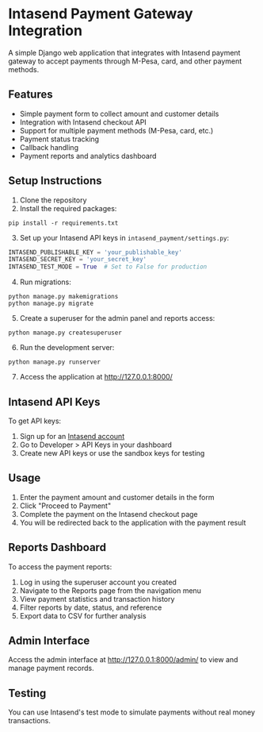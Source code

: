 # Intasend Payment Gateway Integration

A simple Django web application that integrates with Intasend payment gateway to accept payments through M-Pesa, card, and other payment methods.

## Features

- Simple payment form to collect amount and customer details
- Integration with Intasend checkout API
- Support for multiple payment methods (M-Pesa, card, etc.)
- Payment status tracking
- Callback handling
- Payment reports and analytics dashboard

## Setup Instructions

1. Clone the repository
2. Install the required packages:
```
pip install -r requirements.txt
```
3. Set up your Intasend API keys in `intasend_payment/settings.py`:
```python
INTASEND_PUBLISHABLE_KEY = 'your_publishable_key'
INTASEND_SECRET_KEY = 'your_secret_key'
INTASEND_TEST_MODE = True  # Set to False for production
```
4. Run migrations:
```
python manage.py makemigrations
python manage.py migrate
```
5. Create a superuser for the admin panel and reports access:
```
python manage.py createsuperuser
```
6. Run the development server:
```
python manage.py runserver
```
7. Access the application at http://127.0.0.1:8000/

## Intasend API Keys

To get API keys:
1. Sign up for an [Intasend account](https://intasend.com/)
2. Go to Developer > API Keys in your dashboard
3. Create new API keys or use the sandbox keys for testing

## Usage

1. Enter the payment amount and customer details in the form
2. Click "Proceed to Payment"
3. Complete the payment on the Intasend checkout page
4. You will be redirected back to the application with the payment result

## Reports Dashboard

To access the payment reports:

1. Log in using the superuser account you created
2. Navigate to the Reports page from the navigation menu
3. View payment statistics and transaction history
4. Filter reports by date, status, and reference
5. Export data to CSV for further analysis

## Admin Interface

Access the admin interface at http://127.0.0.1:8000/admin/ to view and manage payment records.

## Testing

You can use Intasend's test mode to simulate payments without real money transactions. 